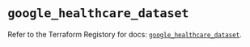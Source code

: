 # `google_healthcare_dataset`

Refer to the Terraform Registory for docs: [`google_healthcare_dataset`](https://registry.terraform.io/providers/hashicorp/google/5.29.0/docs/resources/healthcare_dataset).
